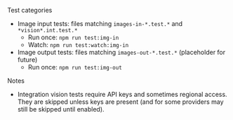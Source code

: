Test categories

- Image input tests: files matching `images-in-*.test.*` and `*vision*.int.test.*`
  - Run once: `npm run test:img-in`
  - Watch: `npm run test:watch:img-in`
- Image output tests: files matching `images-out-*.test.*` (placeholder for future)
  - Run once: `npm run test:img-out`

Notes
- Integration vision tests require API keys and sometimes regional access. They are skipped unless keys are present (and for some providers may still be skipped until enabled).

